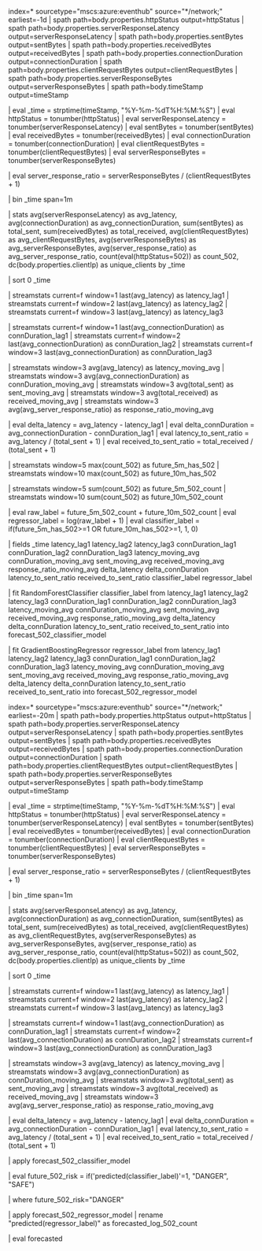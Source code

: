 index=* sourcetype="mscs:azure:eventhub" source="*/network;" earliest=-1d
| spath path=body.properties.httpStatus output=httpStatus
| spath path=body.properties.serverResponseLatency output=serverResponseLatency
| spath path=body.properties.sentBytes output=sentBytes
| spath path=body.properties.receivedBytes output=receivedBytes
| spath path=body.properties.connectionDuration output=connectionDuration
| spath path=body.properties.clientRequestBytes output=clientRequestBytes
| spath path=body.properties.serverResponseBytes output=serverResponseBytes
| spath path=body.timeStamp output=timeStamp

| eval _time = strptime(timeStamp, "%Y-%m-%dT%H:%M:%S")
| eval httpStatus = tonumber(httpStatus)
| eval serverResponseLatency = tonumber(serverResponseLatency)
| eval sentBytes = tonumber(sentBytes)
| eval receivedBytes = tonumber(receivedBytes)
| eval connectionDuration = tonumber(connectionDuration)
| eval clientRequestBytes = tonumber(clientRequestBytes)
| eval serverResponseBytes = tonumber(serverResponseBytes)

| eval server_response_ratio = serverResponseBytes / (clientRequestBytes + 1)

| bin _time span=1m

| stats 
    avg(serverResponseLatency) as avg_latency,
    avg(connectionDuration) as avg_connectionDuration,
    sum(sentBytes) as total_sent,
    sum(receivedBytes) as total_received,
    avg(clientRequestBytes) as avg_clientRequestBytes,
    avg(serverResponseBytes) as avg_serverResponseBytes,
    avg(server_response_ratio) as avg_server_response_ratio,
    count(eval(httpStatus=502)) as count_502,
    dc(body.properties.clientIp) as unique_clients
  by _time

| sort 0 _time

| streamstats current=f window=1 last(avg_latency) as latency_lag1
| streamstats current=f window=2 last(avg_latency) as latency_lag2
| streamstats current=f window=3 last(avg_latency) as latency_lag3

| streamstats current=f window=1 last(avg_connectionDuration) as connDuration_lag1
| streamstats current=f window=2 last(avg_connectionDuration) as connDuration_lag2
| streamstats current=f window=3 last(avg_connectionDuration) as connDuration_lag3

| streamstats window=3 avg(avg_latency) as latency_moving_avg
| streamstats window=3 avg(avg_connectionDuration) as connDuration_moving_avg
| streamstats window=3 avg(total_sent) as sent_moving_avg
| streamstats window=3 avg(total_received) as received_moving_avg
| streamstats window=3 avg(avg_server_response_ratio) as response_ratio_moving_avg

| eval delta_latency = avg_latency - latency_lag1
| eval delta_connDuration = avg_connectionDuration - connDuration_lag1
| eval latency_to_sent_ratio = avg_latency / (total_sent + 1)
| eval received_to_sent_ratio = total_received / (total_sent + 1)

| streamstats window=5 max(count_502) as future_5m_has_502
| streamstats window=10 max(count_502) as future_10m_has_502

| streamstats window=5 sum(count_502) as future_5m_502_count
| streamstats window=10 sum(count_502) as future_10m_502_count

| eval raw_label = future_5m_502_count + future_10m_502_count
| eval regressor_label = log(raw_label + 1)
| eval classifier_label = if(future_5m_has_502>=1 OR future_10m_has_502>=1, 1, 0)

| fields _time 
    latency_lag1 latency_lag2 latency_lag3 
    connDuration_lag1 connDuration_lag2 connDuration_lag3 
    latency_moving_avg connDuration_moving_avg sent_moving_avg received_moving_avg response_ratio_moving_avg
    delta_latency delta_connDuration 
    latency_to_sent_ratio received_to_sent_ratio 
    classifier_label regressor_label

| fit RandomForestClassifier classifier_label from 
    latency_lag1 latency_lag2 latency_lag3 
    connDuration_lag1 connDuration_lag2 connDuration_lag3 
    latency_moving_avg connDuration_moving_avg sent_moving_avg received_moving_avg response_ratio_moving_avg
    delta_latency delta_connDuration 
    latency_to_sent_ratio received_to_sent_ratio 
    into forecast_502_classifier_model

| fit GradientBoostingRegressor regressor_label from 
    latency_lag1 latency_lag2 latency_lag3 
    connDuration_lag1 connDuration_lag2 connDuration_lag3 
    latency_moving_avg connDuration_moving_avg sent_moving_avg received_moving_avg response_ratio_moving_avg
    delta_latency delta_connDuration 
    latency_to_sent_ratio received_to_sent_ratio 
    into forecast_502_regressor_model







index=* sourcetype="mscs:azure:eventhub" source="*/network;" earliest=-20m
| spath path=body.properties.httpStatus output=httpStatus
| spath path=body.properties.serverResponseLatency output=serverResponseLatency
| spath path=body.properties.sentBytes output=sentBytes
| spath path=body.properties.receivedBytes output=receivedBytes
| spath path=body.properties.connectionDuration output=connectionDuration
| spath path=body.properties.clientRequestBytes output=clientRequestBytes
| spath path=body.properties.serverResponseBytes output=serverResponseBytes
| spath path=body.timeStamp output=timeStamp

| eval _time = strptime(timeStamp, "%Y-%m-%dT%H:%M:%S")
| eval httpStatus = tonumber(httpStatus)
| eval serverResponseLatency = tonumber(serverResponseLatency)
| eval sentBytes = tonumber(sentBytes)
| eval receivedBytes = tonumber(receivedBytes)
| eval connectionDuration = tonumber(connectionDuration)
| eval clientRequestBytes = tonumber(clientRequestBytes)
| eval serverResponseBytes = tonumber(serverResponseBytes)

| eval server_response_ratio = serverResponseBytes / (clientRequestBytes + 1)

| bin _time span=1m

| stats 
    avg(serverResponseLatency) as avg_latency,
    avg(connectionDuration) as avg_connectionDuration,
    sum(sentBytes) as total_sent,
    sum(receivedBytes) as total_received,
    avg(clientRequestBytes) as avg_clientRequestBytes,
    avg(serverResponseBytes) as avg_serverResponseBytes,
    avg(server_response_ratio) as avg_server_response_ratio,
    count(eval(httpStatus=502)) as count_502,
    dc(body.properties.clientIp) as unique_clients
  by _time

| sort 0 _time

| streamstats current=f window=1 last(avg_latency) as latency_lag1
| streamstats current=f window=2 last(avg_latency) as latency_lag2
| streamstats current=f window=3 last(avg_latency) as latency_lag3

| streamstats current=f window=1 last(avg_connectionDuration) as connDuration_lag1
| streamstats current=f window=2 last(avg_connectionDuration) as connDuration_lag2
| streamstats current=f window=3 last(avg_connectionDuration) as connDuration_lag3

| streamstats window=3 avg(avg_latency) as latency_moving_avg
| streamstats window=3 avg(avg_connectionDuration) as connDuration_moving_avg
| streamstats window=3 avg(total_sent) as sent_moving_avg
| streamstats window=3 avg(total_received) as received_moving_avg
| streamstats window=3 avg(avg_server_response_ratio) as response_ratio_moving_avg

| eval delta_latency = avg_latency - latency_lag1
| eval delta_connDuration = avg_connectionDuration - connDuration_lag1
| eval latency_to_sent_ratio = avg_latency / (total_sent + 1)
| eval received_to_sent_ratio = total_received / (total_sent + 1)

| apply forecast_502_classifier_model

| eval future_502_risk = if('predicted(classifier_label)'=1, "DANGER", "SAFE")

| where future_502_risk="DANGER"

| apply forecast_502_regressor_model
| rename "predicted(regressor_label)" as forecasted_log_502_count

| eval forecasted

